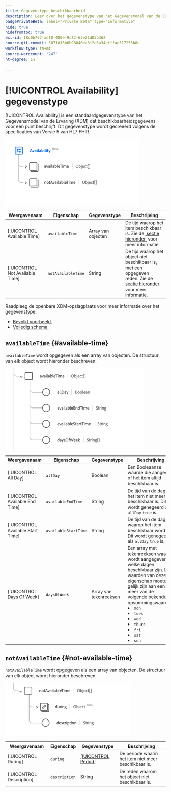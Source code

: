 ```yaml
---
title: Gegevenstype beschikbaarheid
description: Leer over het gegevenstype van het Gegevensmodel van de Ervaring van de Beschikbaarheid (XDM).
badgePrivateBeta: label="Private Beta" type="Informative"
hide: true
hidefromtoc: true
exl-id: 18c0b767-adf0-480e-9cf2-63e21d05b362
source-git-commit: 3071d16b6b98040ea3f2e3a34efffae517253b8e
workflow-type: tm+mt
source-wordcount: '247'
ht-degree: 1%

---
```


# [!UICONTROL Availability] gegevenstype

[!UICONTROL Availability] is een standaardgegevenstype van het Gegevensmodel van de Ervaring (XDM) dat beschikbaarheidsgegevens voor een punt beschrijft. Dit gegevenstype wordt gecreeerd volgens de specificaties van Versie 5 van HL7 FHIR.

![&#x200B; het gegevenstype van de Beschikbaarheid structuur &#x200B;](../../../images/healthcare/data-types/availability/availability.png)

| Weergavenaam | Eigenschap | Gegevenstype | Beschrijving |
| --- | --- | --- | --- |
| [!UICONTROL Available Time] | `availableTime` | Array van objecten | De tijd waarop het item beschikbaar is. Zie de [&#x200B; sectie hieronder &#x200B;](#available-time) voor meer informatie. |
| [!UICONTROL Not Available Time] | `notAvailableTime` | String | De tijd waarop het object niet beschikbaar is, met een opgegeven reden. Zie de [&#x200B; sectie hieronder &#x200B;](#not-available-time) voor meer informatie. |

Raadpleeg de openbare XDM-opslagplaats voor meer informatie over het gegevenstype:

* [&#x200B; Bevolkt voorbeeld &#x200B;](https://github.com/adobe/xdm/blob/master/extensions/industry/healthcare/fhir/datatypes/availability.example.1.json)
* [&#x200B; Volledig schema &#x200B;](https://github.com/adobe/xdm/blob/master/extensions/industry/healthcare/fhir/datatypes/availability.schema.json)

## `availableTime` {#available-time}

`availableTime` wordt opgegeven als een array van objecten. De structuur van elk object wordt hieronder beschreven.

![&#x200B; Beschikbare tijdstructuur &#x200B;](../../../images/healthcare/data-types/availability/available-time.png)

| Weergavenaam | Eigenschap | Gegevenstype | Beschrijving |
| --- | --- | --- | --- |
| [!UICONTROL All Day] | `allDay` | Boolean | Een Booleaanse waarde die aangeeft of het item altijd beschikbaar is. |
| [!UICONTROL Available End Time] | `availableEndTime` | String | De tijd van de dag dat het item niet meer beschikbaar is. Dit wordt genegeerd als `allDay` `true` is. |
| [!UICONTROL Available Start Time] | `availableStartTime` | String | De tijd van de dag waarop het item beschikbaar wordt. Dit wordt genegeerd als `allDay` `true` is. |
| [!UICONTROL Days Of Week] | `daysOfWeek` | Array van tekenreeksen | Een array met tekenreeksen waarin wordt aangegeven welke dagen beschikbaar zijn. De waarden van deze eigenschap moeten gelijk zijn aan een of meer van de volgende bekende opsommingswaarden. <li> `mon` </li> <li> `tues` </li> <li> `wed` </li> <li> `thurs`</li>  <li> `fri` </li> <li> `sat`</li> <li> `sun`</li> |

## `notAvailableTime` {#not-available-time}

`notAvailableTime` wordt opgegeven als een array van objecten. De structuur van elk object wordt hieronder beschreven.

![&#x200B; niet beschikbare tijdstructuur &#x200B;](../../../images/healthcare/data-types/availability/not-available-time.png)

| Weergavenaam | Eigenschap | Gegevenstype | Beschrijving |
| --- | --- | --- | --- |
| [!UICONTROL During] | `during` | [[!UICONTROL Period]](../data-types/period.md) | De periode waarin het item niet meer beschikbaar is. |
| [!UICONTROL Description] | `description` | String | De reden waarom het object niet beschikbaar is. |
